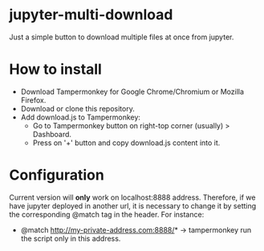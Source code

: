 # jupyter-multi-download
Just a simple button to download multiple files at once from jupyter.

# How to install
- Download Tampermonkey for Google Chrome/Chromium or Mozilla Firefox.
- Download or clone this repository.
- Add download.js to Tampermonkey:
  * Go to Tampermonkey button on right-top corner (usually) > Dashboard.
  * Press on '+' button and copy download.js content into it.
  
# Configuration
Current version will **only** work on localhost:8888 address. Therefore, if we have jupyter deployed in another url, it is necessary to change it by setting the corresponding @match tag in the header. For instance:
- @match http://my-private-address.com:8888/* -> tampermonkey run the script only in this address.
